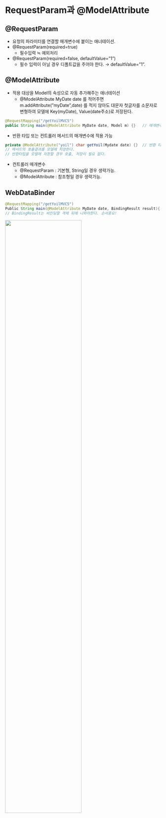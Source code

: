 



# RequestParam과 @ModelAttribute

## @RequestParam
  * 요청의 파라미터를 연결할 매개변수에 붙이는 애너테이션.
  * @RequestParam(required=true)
    * 필수입력 ≒ 예외처리
  * @RequestParam(required=false, defaultValue=”1”)
    * 필수 입력이 아닐 경우 디폴트값을 주어야 한다. → defaultValue=”1”.
## @ModelAttribute
  * 적용 대상을 Model의 속성으로 자동 추가해주는 애너테이션
    * @ModelAttribute MyDate date 를 적어주면
m.addAttribute(”myDate”,date) 를 적지 않아도 
대문자 첫글자를 소문자로 변형하여 
모델에 Key(myDate), Value(date주소)로 저장된다.
~~~JAVA
@RequestMapping("/getYoilMVC5")
public String main(@ModelAttribute MyDate date, Model m) {}   // 매개변수에 적용
~~~
  * 반환 타입  또는 컨트롤러 메서드의 매개변수에 적용 가능
~~~JAVA
private @ModelAttribute("yoil") char getYoil(Mydate date) {}  // 반환 타입에 적용
// 메서드의 호출결과를 모델에 저장한다.
// 반환타입을 모델에 저장할 경우 호출, 저장이 필요 없다.
~~~
  * 컨트롤러 매개변수
    * @RequestParam : 기본형, String일 경우 생략가능.
    * @ModelAttribute : 참조형일 경우 생략가능.
## WebDataBinder
~~~JAVA
@RequestMapping("/getYoilMVC5")
Public String main(@ModelAttribute MyDate date, BindingResult result){
// BindingResult는 바인딩할 객체 뒤에 나와야한다. 순서중요!
~~~
<a href='https://ifh.cc/v-R2ovgF' target='_blank'><img src='https://ifh.cc/g/R2ovgF.png' border='0' style="width:70%;"></a>



